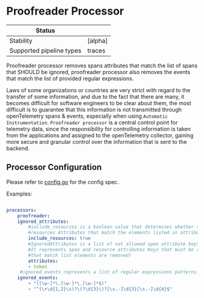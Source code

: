 # Proofreader Processor

| Status                   |                       |
| ------------------------ | --------------------- |
| Stability                | [alpha]               |
| Supported pipeline types | traces                |

Proofreader processor removes spans attributes that match the list of spans that SHOULD be ignored, proofreader processor also removes the events that match the list of provided regular expressions. 

Laws of some organizations or countries are very strict with regard to the transfer of some information, and due to the fact that there are many, it becomes difficult for software engineers to be clear about them, the most difficult is to guarantee that this information is not transmitted through openTelemetry spans & events, especially when using `Automatic Instrumentation`. `Proofreader processor` is a central control point for telemetry data, since the responsibility for controlling information is taken from the applications and assigned to the openTelemetry collector, gaining more secure and granular control over the information that is sent to the backend.

## Processor Configuration

Please refer to [config.go](./config.go) for the config spec.

Examples:

```yaml

processors:
    proofreader:
    ignored_attributes:
        #include_resources is a boolean value that determines whether the processor will remove
        #resources Attributes that match the elements listed in attributes property
        include_resources: true
        #IgnoredAttributes is a list of not allowed span attribute keys. 
        #It represents span and resource attributes Keys that must be removed by Proofreader processor (Span attributes
	    #that match list elements are removed)
        attributes:
        - token
     #ignored_events represents a list of regular expressions patterns. Span Events that match the expression are removed   
    ignored_events:
        - "([\w-]*\.[\w-]*\.[\w-]*$)"
        - "^(\+\d{1,2}\s)?\(?\d{3}\)?[\s.-]\d{3}[\s.-]\d{4}$"

```